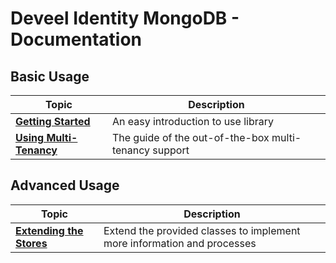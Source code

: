 <!--
 Copyright 2022 Deveel
 
 Licensed under the Apache License, Version 2.0 (the "License");
 you may not use this file except in compliance with the License.
 You may obtain a copy of the License at
 
     http://www.apache.org/licenses/LICENSE-2.0
 
 Unless required by applicable law or agreed to in writing, software
 distributed under the License is distributed on an "AS IS" BASIS,
 WITHOUT WARRANTIES OR CONDITIONS OF ANY KIND, either express or implied.
 See the License for the specific language governing permissions and
 limitations under the License.
-->

# Deveel Identity MongoDB - Documentation

## Basic Usage

| Topic                                       | Description                                             |
|---------------------------------------------|---------------------------------------------------------|
| **[Getting Started](getting_started.md)**   | An easy introduction to use library                     |
| **[Using Multi-Tenancy](multi-tenancy.md)** | The guide of the out-of-the-box multi-tenancy support   |

## Advanced Usage

| Topic                                     | Description                                                             |
|-------------------------------------------|-------------------------------------------------------------------------|
| **[Extending the Stores](extending.md)**  | Extend the provided classes to implement more information and processes |
